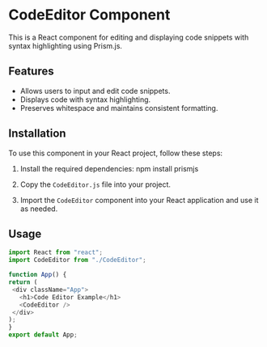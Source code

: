 # CodeEditor Component

This is a React component for editing and displaying code snippets with syntax highlighting using Prism.js.

## Features

- Allows users to input and edit code snippets.
- Displays code with syntax highlighting.
- Preserves whitespace and maintains consistent formatting.

## Installation

To use this component in your React project, follow these steps:

1. Install the required dependencies:
npm install prismjs

2. Copy the `CodeEditor.js` file into your project.

3. Import the `CodeEditor` component into your React application and use it as needed.

## Usage

```javascript
import React from "react";
import CodeEditor from "./CodeEditor";

function App() {
return (
 <div className="App">
   <h1>Code Editor Example</h1>
   <CodeEditor />
 </div>
);
}
export default App;
